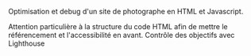 Optimisation et debug d'un site de photographe en HTML et Javascript.

Attention particulière à la structure du code HTML afin de mettre le référencement et l'accessibilité en avant. Contrôle des objectifs avec Lighthouse

